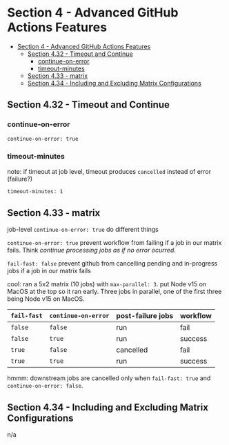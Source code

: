 # Section 4 - Advanced GitHub Actions Features

<!-- markdownlint-disable MD007 -->
<!--ts-->
* [Section 4 - Advanced GitHub Actions Features](#section-4---advanced-github-actions-features)
   * [Section 4.32 - Timeout and Continue](#section-432---timeout-and-continue)
      * [continue-on-error](#continue-on-error)
      * [timeout-minutes](#timeout-minutes)
   * [Section 4.33 - matrix](#section-433---matrix)
   * [Section 4.34 - Including and Excluding Matrix Configurations](#section-434---including-and-excluding-matrix-configurations)
<!--te-->
<!-- markdownlint-enable MD007 -->

## Section 4.32 - Timeout and Continue

### continue-on-error

```bash
continue-on-error: true
```

### timeout-minutes

note: if timeout at job level, timeout produces `cancelled` instead of error (failure?)

```bash
timeout-minutes: 1
```

## Section 4.33 - matrix

job-level `continue-on-error: true` do different things

`continue-on-error: true` prevent workflow from failing if a job in our matrix fails.  Think _continue processing jobs as if no error ocurred_.

`fail-fast: false` prevent github from cancelling pending and in-progress jobs if a job in our matrix fails

cool: ran a 5x2 matrix (10 jobs) with  `max-parallel: 3`.  put Node v15 on MacOS at the top so it ran early.  Three jobs in parallel, one of the first three being Node v15 on MacOS.  

| `fail-fast` | `continue-on-error` | post-failure jobs | workflow |
|-------------|---------------------|-------------------|----------|
| `false`     |    `false`          | run               | fail     |
| `false`     |    `true`           | run               | success  |
| `true`      |    `false`          | cancelled         | fail     |
| `true`      |    `true`           | run               | success  |

hmmm:  downstream jobs are cancelled only when `fail-fast: true` and `continue-on-error: false`.

## Section 4.34 - Including and Excluding Matrix Configurations

n/a

